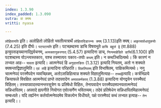 ```yaml
---
index: 1.3.90
index_padded: 1.3.090
sutra: वा क्यषः
vritti: nyasa

---
```

`लोहितायति` इति। अलोहितो लोहितो भवतीत्यत्रार्थे `लोहितादिडाज्भ्यः क्यष्` (3.1.13)इति क्यष्। `अकृत्सार्वधातुकयोः` (7.4.25) इति दीर्घः। `पटपटायति` इति। पटच्छब्दस्य डाचि विषयभूते `डाचि बहुलं द्वे` (वा.888) इत्युपसङ्ख्यानाद्द्विर्वचनम्, `अव्यक्तानुकरणात्` (5.4.57) इत्यादिना डाच्, `नित्यमाम्रेडिते डाचि`(6.1.100) इति पटशब्दस्य योऽन्त्यस्तकारः, यश्च तस्मात्परः पकारः-तयोः
`कथम्` इति। न कथञ्चिदित्यर्थः। किं कारणं न लभ्यत आह-- `यावता` इत्यादि। आत्मनेपदं हि `अनुदात्तङितः` (1.3.12) इत्यादि नियतम्, अतो न शक्यते क्यषन्ताद्विज्ञातुमिति। `एवं तर्हि` इत्यादिना परिहरति। `विकल्पितम्` इति विभाषितम्, पाक्षिकमित्यर्थः। ननु चात्मनेपदं परस्मैपदेन व्यवच्छिन्नम्, अतोऽसन्निहित्वान्न शक्यते विज्ञातुमित्याह-- `तच्च`इत्यादि। कर्त्रभिप्राये क्रियाफले विवक्षित आत्मनेपदं प्राप्ते तदपवादेन `अमावकर्मकात्` (1.3.88) इत्यादिना योगद्वयेन परस्मैपदं विहितम्। तस्यापवादस्यानन्तरसूत्रेण यः प्रतिषेधो विहितः, तेनापवादेन परस्मैपदमपनयतात्मनेपदं सन्निधापितम्। अपवादे ह्यपनीते नियोगत एवोत्सर्गेण भवितव्यम्। तदेवं प्रतिषेधेन सन्निधापितमिहात्मनेपदं सम्बध्यते। यदि तर्ह्यनेन कर्तर्यात्मनेपदमेव विकल्पेन विधीयते, पक्षे परस्मैपदं कथं लभ्यत इत्याह-- `तेन` इत्यादि।।